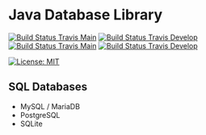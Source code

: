 # Java Database Library

[![Build Status Travis Main](https://img.shields.io/travis/com/ursinn/java-databaselib/main?logo=travis&label=build%20main)](https://travis-ci.com/ursinn/java-databaselib)
[![Build Status Travis Develop](https://img.shields.io/travis/com/ursinn/java-databaselib/develop?logo=travis&label=build%20develop)](https://travis-ci.com/ursinn/java-databaselib)
[![Build Status Travis Main](https://img.shields.io/jenkins/build?jobUrl=https%3A%2F%2Fci.filli-it.ch%2Fjob%2Fursinn%2Fjob%2Fjava-databaselib%2Fjob%2Fmain%2F&label=build%20main&logo=jenkins)](https://ci.filli-it.ch/job/ursinn/job/java-databaselib)
[![Build Status Travis Develop](https://img.shields.io/jenkins/build?jobUrl=https%3A%2F%2Fci.filli-it.ch%2Fjob%2Fursinn%2Fjob%2Fjava-databaselib%2Fjob%2Fdevelop%2F&label=build%20develop&logo=jenkins)](https://ci.filli-it.ch/job/ursinn/job/java-databaselib)

[![License: MIT](https://img.shields.io/github/license/ursinn/java-databaselib)](https://opensource.org/licenses/MIT)

## SQL Databases
- MySQL / MariaDB
- PostgreSQL
- SQLite

